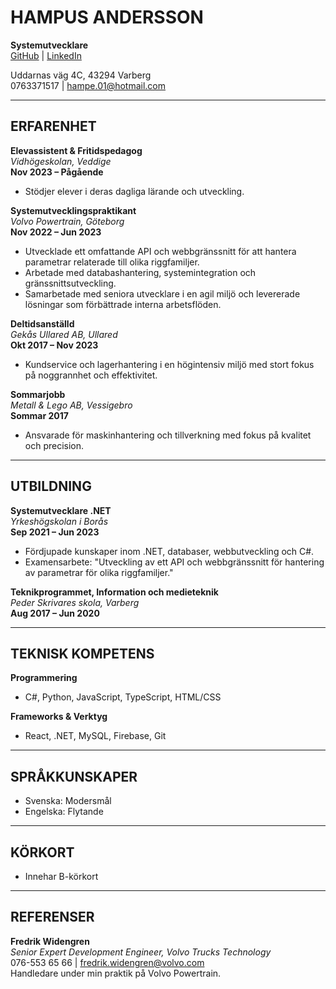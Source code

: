 # HAMPUS ANDERSSON

**Systemutvecklare**  
[GitHub](https://github.com/HampusAndersson01) | [LinkedIn](https://www.linkedin.com/in/hampusandersson01)

Uddarnas väg 4C, 43294 Varberg  
0763371517 | hampe.01@hotmail.com

---

## ERFARENHET

**Elevassistent & Fritidspedagog**  
_Vidhögeskolan, Veddige_  
**Nov 2023 – Pågående**

- Stödjer elever i deras dagliga lärande och utveckling.

**Systemutvecklingspraktikant**  
_Volvo Powertrain, Göteborg_  
**Nov 2022 – Jun 2023**

- Utvecklade ett omfattande API och webbgränssnitt för att hantera parametrar relaterade till olika riggfamiljer.
- Arbetade med databashantering, systemintegration och gränssnittsutveckling.
- Samarbetade med seniora utvecklare i en agil miljö och levererade lösningar som förbättrade interna arbetsflöden.

**Deltidsanställd**  
_Gekås Ullared AB, Ullared_  
**Okt 2017 – Nov 2023**

- Kundservice och lagerhantering i en högintensiv miljö med stort fokus på noggrannhet och effektivitet.

**Sommarjobb**  
_Metall & Lego AB, Vessigebro_  
**Sommar 2017**

- Ansvarade för maskinhantering och tillverkning med fokus på kvalitet och precision.

---

<div class="page-break"></div> <!-- Added page break -->

## UTBILDNING

**Systemutvecklare .NET**  
_Yrkeshögskolan i Borås_  
**Sep 2021 – Jun 2023**

- Fördjupade kunskaper inom .NET, databaser, webbutveckling och C#.
- Examensarbete: "Utveckling av ett API och webbgränssnitt för hantering av parametrar för olika riggfamiljer."

**Teknikprogrammet, Information och medieteknik**  
_Peder Skrivares skola, Varberg_  
**Aug 2017 – Jun 2020**

---

## TEKNISK KOMPETENS

**Programmering**

- C#, Python, JavaScript, TypeScript, HTML/CSS

**Frameworks & Verktyg**

- React, .NET, MySQL, Firebase, Git

---

## SPRÅKKUNSKAPER

- Svenska: Modersmål
- Engelska: Flytande

---

## KÖRKORT

- Innehar B-körkort

---

## REFERENSER

**Fredrik Widengren**  
_Senior Expert Development Engineer, Volvo Trucks Technology_  
076-553 65 66 | fredrik.widengren@volvo.com  
Handledare under min praktik på Volvo Powertrain.
